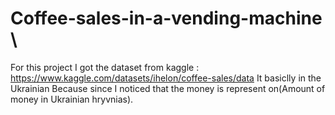 # Coffee-sales-in-a-vending-machine \\
For this project I got the dataset from kaggle : https://www.kaggle.com/datasets/ihelon/coffee-sales/data
It basiclly in the Ukrainian Because since I noticed that the money is represent on(Amount of money in Ukrainian hryvnias). 
